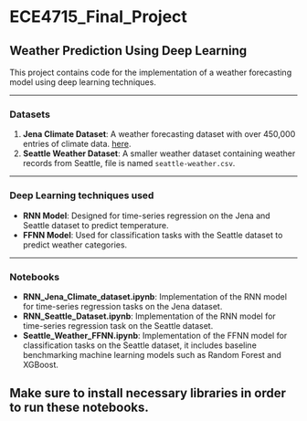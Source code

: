 # ECE4715_Final_Project
## Weather Prediction Using Deep Learning

This project contains code  for the implementation of a weather forecasting model using deep learning techniques.

---

### Datasets

1. **Jena Climate Dataset**: A weather forecasting dataset with over 450,000 entries of climate data. [here](https://www.kaggle.com/datasets/mnassrib/jena-climate).
2. **Seattle Weather Dataset**: A smaller weather dataset containing weather records from Seattle, file is named `seattle-weather.csv`.

---

### Deep Learning techniques used

- **RNN Model**: Designed for time-series regression on the Jena  and Seattle dataset to predict temperature.
- **FFNN Model**: Used for classification tasks with the Seattle dataset to predict weather categories.

---

### Notebooks

- **RNN_Jena_Climate_dataset.ipynb**: Implementation of the RNN model for time-series regression tasks on the Jena dataset.
- **RNN_Seattle_Dataset.ipynb**: Implementation of the RNN model for time-series regression task on the Seattle dataset.
- **Seattle_Weather_FFNN.ipynb**: Implementation of the FFNN model for classification tasks on the Seattle dataset, it includes baseline benchmarking machine learning models such as Random Forest and XGBoost.

Make sure to install necessary libraries in order to run these notebooks.
---
